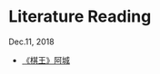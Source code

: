 Literature Reading
==============


 Dec.11, 2018
* [《棋王》阿城](https://www.kanunu8.com/book3/7095/index.html)







